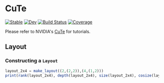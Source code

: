 # CuTe

[![Stable](https://img.shields.io/badge/docs-stable-blue.svg)](https://YichengDWu.github.io/CuTe.jl/stable/)
[![Dev](https://img.shields.io/badge/docs-dev-blue.svg)](https://YichengDWu.github.io/CuTe.jl/dev/)
[![Build Status](https://github.com/YichengDWu/CuTe.jl/actions/workflows/CI.yml/badge.svg?branch=main)](https://github.com/YichengDWu/CuTe.jl/actions/workflows/CI.yml?query=branch%3Amain)
[![Coverage](https://codecov.io/gh/YichengDWu/CuTe.jl/branch/main/graph/badge.svg)](https://codecov.io/gh/YichengDWu/CuTe.jl)

Please refer to NVIDIA's [CuTe](https://github.com/NVIDIA/cutlass/blob/main/media/docs/cute/00_quickstart.md) for tutorials.

## Layout
### Constructing a `Layout`

```julia
layout_2x4 = make_layout((2,(2,2)),(4,(1,2)))
print(rank(layout_2x4), depth(layout_2x4), size(layout_2x4), cosize(layout_2x4))
```